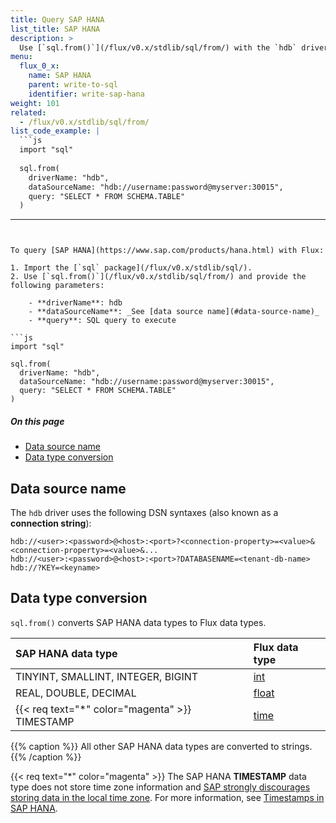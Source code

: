 ```yaml
---
title: Query SAP HANA
list_title: SAP HANA
description: >
  Use [`sql.from()`](/flux/v0.x/stdlib/sql/from/) with the `hdb` driver to query SAP HANA.
menu:
  flux_0_x:
    name: SAP HANA
    parent: write-to-sql
    identifier: write-sap-hana
weight: 101
related:
  - /flux/v0.x/stdlib/sql/from/
list_code_example: |
  ```js
  import "sql"
  
  sql.from(
    driverName: "hdb",
    dataSourceName: "hdb://username:password@myserver:30015",
    query: "SELECT * FROM SCHEMA.TABLE"
  )
  ```
---
```


To query [SAP HANA](https://www.sap.com/products/hana.html) with Flux:

1. Import the [`sql` package](/flux/v0.x/stdlib/sql/).
2. Use [`sql.from()`](/flux/v0.x/stdlib/sql/from/) and provide the following parameters:

    - **driverName**: hdb
    - **dataSourceName**: _See [data source name](#data-source-name)_
    - **query**: SQL query to execute

```js
import "sql"

sql.from(
  driverName: "hdb",
  dataSourceName: "hdb://username:password@myserver:30015",
  query: "SELECT * FROM SCHEMA.TABLE"
)
```

##### On this page

- [Data source name](#data-source-name)
- [Data type conversion](#data-type-conversion)

## Data source name
The `hdb` driver uses the following DSN syntaxes (also known as a **connection string**):

```
hdb://<user>:<password>@<host>:<port>?<connection-property>=<value>&<connection-property>=<value>&...
hdb://<user>:<password>@<host>:<port>?DATABASENAME=<tenant-db-name>
hdb://?KEY=<keyname>
```

## Data type conversion
`sql.from()` converts SAP HANA data types to Flux data types.

| SAP HANA data type                 | Flux data type                                |
| :--------------------------------- | :-------------------------------------------- |
| TINYINT, SMALLINT, INTEGER, BIGINT | [int](/flux/v0.x/spec/types/#numeric-types)   |
| REAL, DOUBLE, DECIMAL              | [float](/flux/v0.x/spec/types/#numeric-types) |
| {{< req text="\*" color="magenta" >}} TIMESTAMP         | [time](/flux/v0.x/spec/types/#time-types)     |

{{% caption %}}
All other SAP HANA data types are converted to strings.  
{{% /caption %}}

{{< req text="\*" color="magenta" >}} The SAP HANA **TIMESTAMP** data type does
not store time zone information and
[SAP strongly discourages storing data in the local time zone](https://blogs.sap.com/2018/03/28/trouble-with-time/).
For more information, see [Timestamps in SAP HANA](https://help.sap.com/viewer/f1b440ded6144a54ada97ff95dac7adf/2.4/en-US/a394f75dcbe64b42b7a887231af8f15f.html).
